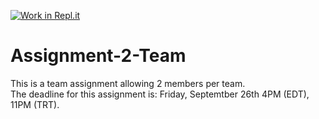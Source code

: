 [![Work in Repl.it](https://classroom.github.com/assets/work-in-replit-14baed9a392b3a25080506f3b7b6d57f295ec2978f6f33ec97e36a161684cbe9.svg)](https://classroom.github.com/online_ide?assignment_repo_id=291154&assignment_repo_type=GroupAssignmentRepo)
# Assignment-2-Team
This is a team assignment allowing 2 members per team.\
The deadline for this assignment is: Friday, Septemtber 26th 4PM (EDT), 11PM (TRT).
